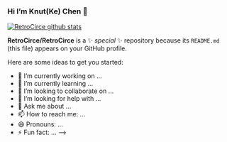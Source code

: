 ### Hi I’m Knut(Ke) Chen 👋 

[![RetroCirce github stats](https://github-readme-stats.vercel.app/api?username=RetroCirce&count_private=true&include_all_commits=true&theme=transparent)](https://github.com/RetroCirce/github-readme-stats)

**RetroCirce/RetroCirce** is a ✨ _special_ ✨ repository because its `README.md` (this file) appears on your GitHub profile.

Here are some ideas to get you started:

- 🔭 I’m currently working on ...
- 🌱 I’m currently learning ...
- 👯 I’m looking to collaborate on ...
- 🤔 I’m looking for help with ...
- 💬 Ask me about ...
- 📫 How to reach me: ...
- 😄 Pronouns: ...
- ⚡ Fun fact: ...
--> 
